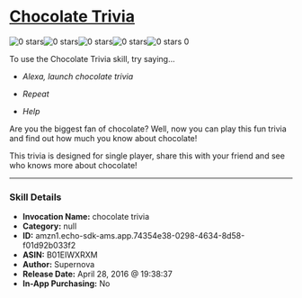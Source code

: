 # [Chocolate Trivia](http://alexa.amazon.com/#skills/amzn1.echo-sdk-ams.app.74354e38-0298-4634-8d58-f01d92b033f2)
![0 stars](../../images/ic_star_border_black_18dp_1x.png)![0 stars](../../images/ic_star_border_black_18dp_1x.png)![0 stars](../../images/ic_star_border_black_18dp_1x.png)![0 stars](../../images/ic_star_border_black_18dp_1x.png)![0 stars](../../images/ic_star_border_black_18dp_1x.png) 0

To use the Chocolate Trivia skill, try saying...

* *Alexa, launch chocolate trivia*

* *Repeat*

* *Help*

Are you the biggest fan of chocolate? Well, now you can play this fun trivia and find out how much you know about chocolate! 

This trivia is designed for single player, share this with your friend and see who knows more about chocolate!

***

### Skill Details

* **Invocation Name:** chocolate trivia
* **Category:** null
* **ID:** amzn1.echo-sdk-ams.app.74354e38-0298-4634-8d58-f01d92b033f2
* **ASIN:** B01EIWXRXM
* **Author:** Supernova
* **Release Date:** April 28, 2016 @ 19:38:37
* **In-App Purchasing:** No

